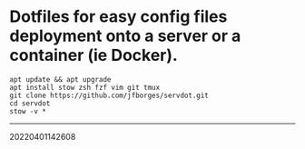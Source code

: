 # Dotfiles for easy config files deployment onto a server or a container (ie Docker).

```
apt update && apt upgrade
apt install stow zsh fzf vim git tmux
git clone https://github.com/jfborges/servdot.git
cd servdot
stow -v *
```

---
20220401142608


